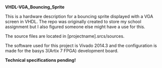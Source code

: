 **VHDL-VGA_Bouncing_Sprite**

This is a hardware description for a bouncing sprite displayed with a VGA screen in VHDL. The repo was originally created to store my school assignment but I also figured someone else might have a use for this.

The source files are located in [projectname].srcs/sources.

The software used for this project is Vivado 2014.3 and the configuration is made for the basys 3(Artix 7 FPGA) development board.

**Technical specifications pending!** 

